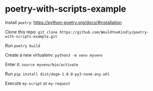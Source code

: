 # poetry-with-scripts-example

Install `poetry`: https://python-poetry.org/docs/#installation

Clone this repo: `git clone https://github.com/WouldYouKindly/poetry-with-scripts-example.git`

Run `poetry build`

Create a new virtualenv: `python3 -m venv myvenv`

Enter it: `source myvenv/bin/activate`

Run `pip install dist/doge-1.0.0-py3-none-any.whl`

Execute `my-script` or `my-request`
